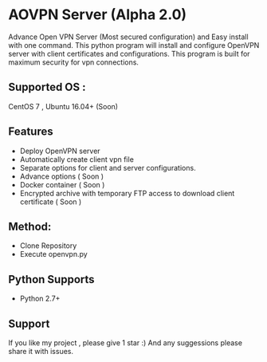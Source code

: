 # AOVPN Server (Alpha 2.0)

Advance Open VPN Server (Most secured configuration) and Easy install  with one command. This python program will install and configure OpenVPN server with client certificates and configurations. This program is built for maximum security for vpn connections. 

## Supported OS : 

CentOS 7 , Ubuntu 16.04+ (Soon)

## Features

* Deploy OpenVPN server
* Automatically create client vpn file
* Separate options for client and server configurations.
* Advance options ( Soon )
* Docker container ( Soon )
* Encrypted archive with temporary FTP access to download client certificate ( Soon )

## Method:  

* Clone Repository
* Execute openvpn.py 

## Python Supports

* Python 2.7+

## Support

If you like my project , please give 1 star :) And any suggessions please share it with issues. 

